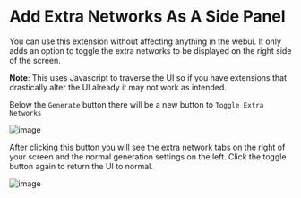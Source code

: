 # Add Extra Networks As A Side Panel

You can use this extension without affecting anything in the webui. It only adds an option to toggle the extra networks to be displayed on the right side of the screen.

**Note**: This uses Javascript to traverse the UI so if you have extensions that drastically alter the UI already it may not work as intended.

Below the `Generate` button there will be a new button to `Toggle Extra Networks`

![image](https://github.com/user-attachments/assets/7784b71f-9f9a-471c-b648-68a17baf28d7)

After clicking this button you will see the extra network tabs on the right of your screen and the normal generation settings on the left. Click the toggle button again to return the UI to normal.

![image](https://github.com/user-attachments/assets/b5b38d76-a323-42de-b5f2-3ea79a98f93c)
